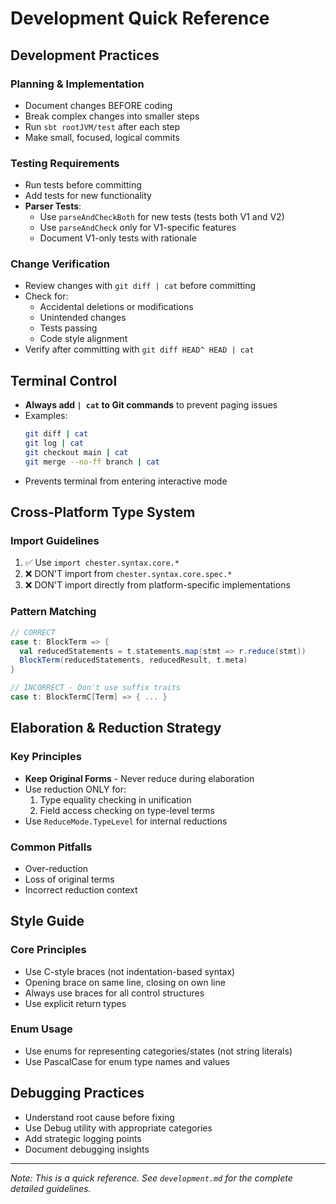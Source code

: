 # Development Quick Reference

## Development Practices

### Planning & Implementation
- Document changes BEFORE coding
- Break complex changes into smaller steps
- Run `sbt rootJVM/test` after each step
- Make small, focused, logical commits

### Testing Requirements
- Run tests before committing
- Add tests for new functionality
- **Parser Tests**:
  - Use `parseAndCheckBoth` for new tests (tests both V1 and V2)
  - Use `parseAndCheck` only for V1-specific features
  - Document V1-only tests with rationale

### Change Verification
- Review changes with `git diff | cat` before committing
- Check for:
  - Accidental deletions or modifications
  - Unintended changes
  - Tests passing
  - Code style alignment
- Verify after committing with `git diff HEAD^ HEAD | cat`

## Terminal Control
- **Always add `| cat` to Git commands** to prevent paging issues
- Examples:
  ```bash
  git diff | cat
  git log | cat
  git checkout main | cat
  git merge --no-ff branch | cat
  ```
- Prevents terminal from entering interactive mode

## Cross-Platform Type System

### Import Guidelines
1. ✅ Use `import chester.syntax.core.*`
2. ❌ DON'T import from `chester.syntax.core.spec.*`
3. ❌ DON'T import directly from platform-specific implementations

### Pattern Matching
```scala
// CORRECT
case t: BlockTerm => {
  val reducedStatements = t.statements.map(stmt => r.reduce(stmt))
  BlockTerm(reducedStatements, reducedResult, t.meta)
}

// INCORRECT - Don't use suffix traits
case t: BlockTermC[Term] => { ... }
```

## Elaboration & Reduction Strategy

### Key Principles
- **Keep Original Forms** - Never reduce during elaboration
- Use reduction ONLY for:
  1. Type equality checking in unification
  2. Field access checking on type-level terms
- Use `ReduceMode.TypeLevel` for internal reductions

### Common Pitfalls
- Over-reduction
- Loss of original terms
- Incorrect reduction context

## Style Guide

### Core Principles
- Use C-style braces (not indentation-based syntax)
- Opening brace on same line, closing on own line
- Always use braces for all control structures
- Use explicit return types

### Enum Usage
- Use enums for representing categories/states (not string literals)
- Use PascalCase for enum type names and values

## Debugging Practices
- Understand root cause before fixing
- Use Debug utility with appropriate categories
- Add strategic logging points
- Document debugging insights

---

*Note: This is a quick reference. See `development.md` for the complete detailed guidelines.* 
